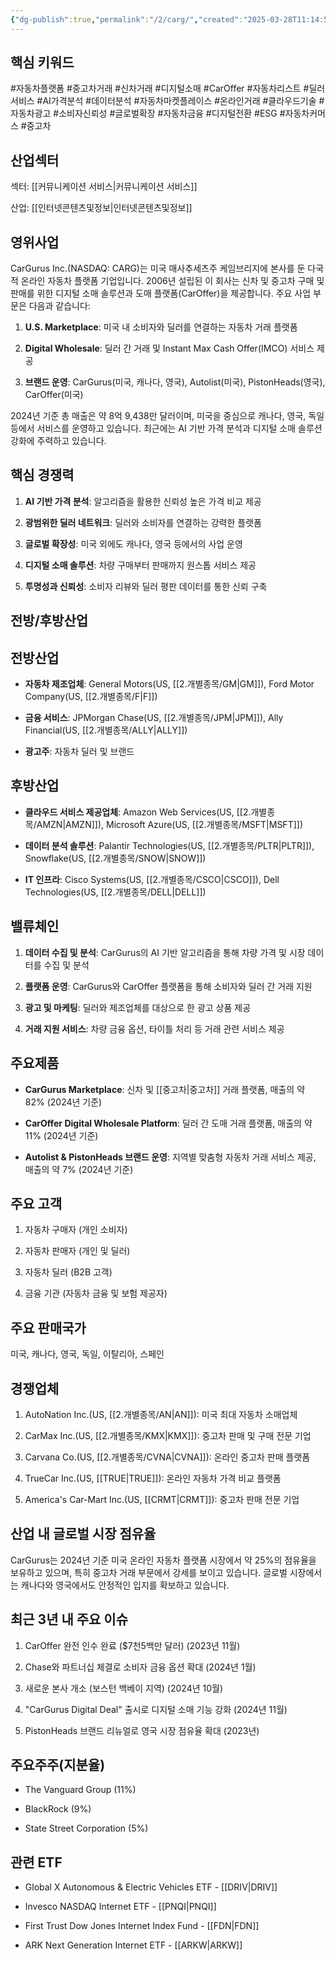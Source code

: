 ```yaml
---
{"dg-publish":true,"permalink":"/2/carg/","created":"2025-03-28T11:14:54.376+09:00","updated":"2025-06-03T20:05:58.127+09:00"}
---
```


## 핵심 키워드

#자동차플랫폼 #중고차거래 #신차거래 #디지털소매 #CarOffer #자동차리스트 #딜러서비스 #AI가격분석 #데이터분석 #자동차마켓플레이스 #온라인거래 #클라우드기술 #자동차광고 #소비자신뢰성 #글로벌확장 #자동차금융 #디지털전환 #ESG #자동차커머스 #중고차 

## 산업섹터

섹터: [[커뮤니케이션 서비스\|커뮤니케이션 서비스]]

산업: [[인터넷콘텐츠및정보\|인터넷콘텐츠및정보]]

## 영위사업

CarGurus Inc.(NASDAQ: CARG)는 미국 매사추세츠주 케임브리지에 본사를 둔 다국적 온라인 자동차 플랫폼 기업입니다. 2006년 설립된 이 회사는 신차 및 중고차 구매 및 판매를 위한 디지털 소매 솔루션과 도매 플랫폼(CarOffer)을 제공합니다. 주요 사업 부문은 다음과 같습니다:

1. **U.S. Marketplace**: 미국 내 소비자와 딜러를 연결하는 자동차 거래 플랫폼
    
2. **Digital Wholesale**: 딜러 간 거래 및 Instant Max Cash Offer(IMCO) 서비스 제공
    
3. **브랜드 운영**: CarGurus(미국, 캐나다, 영국), Autolist(미국), PistonHeads(영국), CarOffer(미국)
    

2024년 기준 총 매출은 약 8억 9,438만 달러이며, 미국을 중심으로 캐나다, 영국, 독일 등에서 서비스를 운영하고 있습니다. 최근에는 AI 기반 가격 분석과 디지털 소매 솔루션 강화에 주력하고 있습니다.

## 핵심 경쟁력

1. **AI 기반 가격 분석**: 알고리즘을 활용한 신뢰성 높은 가격 비교 제공
    
2. **광범위한 딜러 네트워크**: 딜러와 소비자를 연결하는 강력한 플랫폼
    
3. **글로벌 확장성**: 미국 외에도 캐나다, 영국 등에서의 사업 운영
    
4. **디지털 소매 솔루션**: 차량 구매부터 판매까지 원스톱 서비스 제공
    
5. **투명성과 신뢰성**: 소비자 리뷰와 딜러 평판 데이터를 통한 신뢰 구축
    

## 전방/후방산업

## 전방산업

- **자동차 제조업체**: General Motors(US, [[2.개별종목/GM\|GM]]), Ford Motor Company(US, [[2.개별종목/F\|F]])
    
- **금융 서비스**: JPMorgan Chase(US, [[2.개별종목/JPM\|JPM]]), Ally Financial(US, [[2.개별종목/ALLY\|ALLY]])
    
- **광고주**: 자동차 딜러 및 브랜드
    

## 후방산업

- **클라우드 서비스 제공업체**: Amazon Web Services(US, [[2.개별종목/AMZN\|AMZN]]), Microsoft Azure(US, [[2.개별종목/MSFT\|MSFT]])
    
- **데이터 분석 솔루션**: Palantir Technologies(US, [[2.개별종목/PLTR\|PLTR]]), Snowflake(US, [[2.개별종목/SNOW\|SNOW]])
    
- **IT 인프라**: Cisco Systems(US, [[2.개별종목/CSCO\|CSCO]]), Dell Technologies(US, [[2.개별종목/DELL\|DELL]])
    

## 밸류체인

1. **데이터 수집 및 분석**: CarGurus의 AI 기반 알고리즘을 통해 차량 가격 및 시장 데이터를 수집 및 분석
    
2. **플랫폼 운영**: CarGurus와 CarOffer 플랫폼을 통해 소비자와 딜러 간 거래 지원
    
3. **광고 및 마케팅**: 딜러와 제조업체를 대상으로 한 광고 상품 제공
    
4. **거래 지원 서비스**: 차량 금융 옵션, 타이틀 처리 등 거래 관련 서비스 제공
    

## 주요제품

- **CarGurus Marketplace**: 신차 및 [[중고차\|중고차]] 거래 플랫폼, 매출의 약 82% (2024년 기준)
    
- **CarOffer Digital Wholesale Platform**: 딜러 간 도매 거래 플랫폼, 매출의 약 11% (2024년 기준)
    
- **Autolist & PistonHeads 브랜드 운영**: 지역별 맞춤형 자동차 거래 서비스 제공, 매출의 약 7% (2024년 기준)
    

## 주요 고객

1. 자동차 구매자 (개인 소비자)
    
2. 자동차 판매자 (개인 및 딜러)
    
3. 자동차 딜러 (B2B 고객)
    
4. 금융 기관 (자동차 금융 및 보험 제공자)
    

## 주요 판매국가

미국, 캐나다, 영국, 독일, 이탈리아, 스페인

## 경쟁업체

1. AutoNation Inc.(US, [[2.개별종목/AN\|AN]]): 미국 최대 자동차 소매업체
    
2. CarMax Inc.(US, [[2.개별종목/KMX\|KMX]]): 중고차 판매 및 구매 전문 기업
    
3. Carvana Co.(US, [[2.개별종목/CVNA\|CVNA]]): 온라인 중고차 판매 플랫폼
    
4. TrueCar Inc.(US, [[TRUE\|TRUE]]): 온라인 자동차 가격 비교 플랫폼
    
5. America's Car-Mart Inc.(US, [[CRMT\|CRMT]]): 중고차 판매 전문 기업
    

## 산업 내 글로벌 시장 점유율

CarGurus는 2024년 기준 미국 온라인 자동차 플랫폼 시장에서 약 25%의 점유율을 보유하고 있으며, 특히 중고차 거래 부문에서 강세를 보이고 있습니다. 글로벌 시장에서는 캐나다와 영국에서도 안정적인 입지를 확보하고 있습니다.

## 최근 3년 내 주요 이슈

1. CarOffer 완전 인수 완료 ($7천5백만 달러) (2023년 11월)
    
2. Chase와 파트너십 체결로 소비자 금융 옵션 확대 (2024년 1월)
    
3. 새로운 본사 개소 (보스턴 백베이 지역) (2024년 10월)
    
4. "CarGurus Digital Deal" 출시로 디지털 소매 기능 강화 (2024년 11월)
    
5. PistonHeads 브랜드 리뉴얼로 영국 시장 점유율 확대 (2023년)
    

## 주요주주(지분율)

- The Vanguard Group (11%)
    
- BlackRock (9%)
    
- State Street Corporation (5%)
    

## 관련 ETF

- Global X Autonomous & Electric Vehicles ETF - [[DRIV\|DRIV]]
    
- Invesco NASDAQ Internet ETF - [[PNQI\|PNQI]]
    
- First Trust Dow Jones Internet Index Fund - [[FDN\|FDN]]
    
- ARK Next Generation Internet ETF - [[ARKW\|ARKW]]
